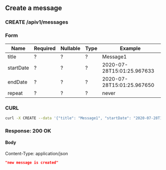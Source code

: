 ## Create a message

### CREATE /apiv1/messages

### Form

Name | Required | Nullable | Type | Example
--- | --- | --- | --- | ---
title | ? | ? | ? | Message1
startDate | ? | ? | ? | 2020-07-28T15:01:25.967633
endDate | ? | ? | ? | 2020-07-28T15:01:25.967650
repeat | ? | ? | ? | never

### CURL

```bash
curl -X CREATE --data '{"title": "Message1", "startDate": "2020-07-28T15:01:25.967633", "endDate": "2020-07-28T15:01:25.967650", "repeat": "never"}' -- "$URL/apiv1/messages?"
```

### Response: 200 OK

#### Body

Content-Type: application/json

```json
"new message is created"
```

